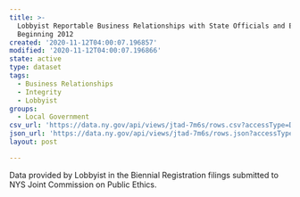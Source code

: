 ```yaml
---
title: >-
  Lobbyist Reportable Business Relationships with State Officials and Employees
  Beginning 2012
created: '2020-11-12T04:00:07.196857'
modified: '2020-11-12T04:00:07.196866'
state: active
type: dataset
tags:
  - Business Relationships
  - Integrity
  - Lobbyist
groups:
  - Local Government
csv_url: 'https://data.ny.gov/api/views/jtad-7m6s/rows.csv?accessType=DOWNLOAD'
json_url: 'https://data.ny.gov/api/views/jtad-7m6s/rows.json?accessType=DOWNLOAD'
layout: post

---
```

Data provided by Lobbyist in the Biennial Registration filings submitted to NYS Joint Commission on Public Ethics.
